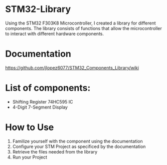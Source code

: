 # STM32-Library
Using the STM32 F303K8 Microcontroller, I created a library for different components. The library consists of functions that allow the microcontroller to interact with different hardware components. 

# Documentation
https://github.com/jlopez6077/STM32_Components_Library/wiki

# List of components:
* Shifting Register 74HC595 IC 
* 4-Digit 7-Segment Display

# How to Use
1. Familize yourself with the component using the documentation 
2. Configure your STM Project as specificed by the documentation
3. Retrieve the files needed from the library
4. Run your Project

